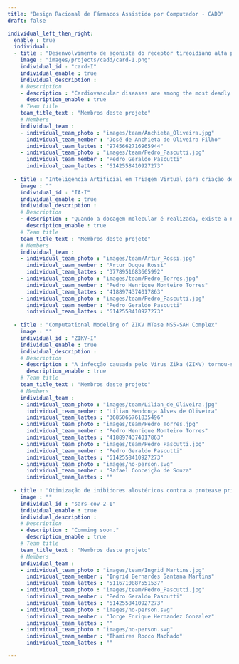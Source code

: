 ```yaml
---
title: "Design Racional de Fármacos Assistido por Computador - CADD"
draft: false

individual_left_then_right:
  enable : true
  individual:
  - title : "Desenvolvimento de agonista do receptor tireoidiano alfa para estimular regeneração cardíaca utilizando técnicas de biologia computacional e ensaios <i>in vitro</i>"
    image : "images/projects/cadd/card-I.png"
    individual_id : "card-I"
    individual_enable : true
    individual_description :
    # Description
    - description : "Cardiovascular diseases are among the most deadly worldwide, wherein ischemic diseases are the most lethal. Considering the regenerative potetial stimulated by the thyroid hormone over the heart, we use computational biology techniques to select and optimize agonist molecules of the thyroid receptor alpha, through molecular dynamics, aiming to develop potential drugs for the treatment of cardiac injuries."
      description_enable : true
    # Team title
    team_title_text : "Membros deste projeto"
    # Members
    individual_team :
    - individual_team_photo : "images/team/Anchieta_Oliveira.jpg"
      individual_team_member : "José de Anchieta de Oliveira Filho"
      individual_team_lattes : "9745662716965944"
    - individual_team_photo : "images/team/Pedro_Pascutti.jpg"
      individual_team_member : "Pedro Geraldo Pascutti"
      individual_team_lattes : "6142558410927273"
  
  - title : "Inteligência Artificial em Triagem Virtual para criação de consenso"
    image : ""
    individual_id : "IA-I"
    individual_enable : true
    individual_description :
    # Description
    - description : "Quando a docagem molecular é realizada, existe a necessidade de se avaliar os resultados. Isso é feito através do uso de funções de pontuação, que são baseadas em diferentes abordagens. Entretanto, as vezes uma função de pontuação não retorna bons resultados em alguns casos, enquanto outras sim. Então, o uso da abordagem de consenso tem sido bem estudada visando resolver este problema. Uma vez que o comportamento das funções de pontuação não é linear entre cada complexos proteína-ligante, é complexo estabelecer uma relação simples entre cada função de pontuação, portanto, o uso de inteligência artificial (IA) foi escolhido, uma vez que a IA tem a capacidade de estimar implicitamente a relação entre dois ou mais elementos, mesmo essa relação sendo complexa. Baseado nesta ideia, este projeto tem como meta o desenvolvimento, implementação e validação de um sistema de docagem molecular que faça uso da IA a fim de se auxiliar o processo de descobrimento de fármacos. O pacote desenvolvido neste projeto também tem como meta, permitir a sua importação separadamente dentro de um script Python3, permitindo ao usuário executar a automação do processo de docagem molecular."
      description_enable : true
    # Team title
    team_title_text : "Membros deste projeto"
    # Members
    individual_team :
    - individual_team_photo : "images/team/Artur_Rossi.jpg"
      individual_team_member : "Artur Duque Rossi"
      individual_team_lattes : "3778951683665992"
    - individual_team_photo : "images/team/Pedro_Torres.jpg"
      individual_team_member : "Pedro Henrique Monteiro Torres"
      individual_team_lattes : "4188974374017863"
    - individual_team_photo : "images/team/Pedro_Pascutti.jpg"
      individual_team_member : "Pedro Geraldo Pascutti"
      individual_team_lattes : "6142558410927273"
    
  - title : "Computational Modeling of ZIKV MTase NS5-SAH Complex"
    image : ""
    individual_id : "ZIKV-I"
    individual_enable : true
    individual_description :
    # Description
    - description : "A infecção causada pelo Vírus Zika (ZIKV) tornou-se uma emergência de saúde pública de preocupação internacional, principalmente devido às desordens neurológicas associadas à infecção viral, como por exemplo a Síndrome de Guillain-Barré e microcefalia em fetos e recém-nascidos. Embora não haja vacina disponível, tratamentos alternativos têm sido investigados, buscando como alvo proteínas essenciais para a replicação viral. Dentre estas proteínas, a proteína não-estrutural 5 (NS5) constitui-se como um importante alvo farmacológico sendo a mais conservada entre os flavivírus, contendo um domínio metil-transferase (MTase) na região N-Terminal e um domínio RNA polimerase dependente RNA (RdRp) na porção C-Terminal. A porção MTase contém o cofator S-adenosil-metionina (SAM), responsável por transferir um grupamento metil, formando o subproduto S-adenosil-homocisteína (SAH). A MTase é responsável por modificar o RNA viral e impedir que o mesmo seja reconhecido pelo sistema imune do hospedeiro. Sendo assim, com a inibição da função da MTase, o vírus torna-se mais vulnerável, o que torna a NS5 MTase um alvo importante para o desenvolvimento de terapias antivirais. O objetivo do presente trabalho é mapear as interações da NS5 MTase complexada ao subproduto SAH, sugerindo um inibidor a partir de simulações usando ferramentas de biologia computacional."
      description_enable : true
    # Team title
    team_title_text : "Membros deste projeto"
    # Members
    individual_team :
    - individual_team_photo : "images/team/Lilian_de_Oliveira.jpg"
      individual_team_member : "Lilian Mendonça Alves de Oliveira"
      individual_team_lattes : "3685065761835496"
    - individual_team_photo : "images/team/Pedro_Torres.jpg"
      individual_team_member : "Pedro Henrique Monteiro Torres"
      individual_team_lattes : "4188974374017863"
    - individual_team_photo : "images/team/Pedro_Pascutti.jpg"
      individual_team_member : "Pedro Geraldo Pascutti"
      individual_team_lattes : "6142558410927273"
    - individual_team_photo : "images/no-person.svg"
      individual_team_member : "Rafael Conceição de Souza"
      individual_team_lattes : ""
      
  - title : "Otimização de inibidores alostéricos contra a protease principal da SARS-CoV-2"
    image : ""
    individual_id : "sars-cov-2-I"
    individual_enable : true
    individual_description :
    # Description
    - description : "Comming soon."
      description_enable : true
    # Team title
    team_title_text : "Membros deste projeto"
    # Members
    individual_team :
    - individual_team_photo : "images/team/Ingrid_Martins.jpg"
      individual_team_member : "Ingrid Bernardes Santana Martins"
      individual_team_lattes : "5116710887551537"
    - individual_team_photo : "images/team/Pedro_Pascutti.jpg"
      individual_team_member : "Pedro Geraldo Pascutti"
      individual_team_lattes : "6142558410927273"
    - individual_team_photo : "images/no-person.svg"
      individual_team_member : "Jorge Enrique Hernandez Gonzalez"
      individual_team_lattes : ""
    - individual_team_photo : "images/no-person.svg"
      individual_team_member : "Thamires Rocco Machado"
      individual_team_lattes : ""

---
```



